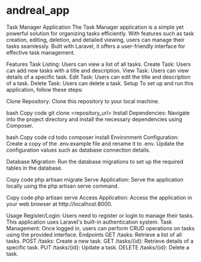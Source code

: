 # andreal_app
Task Manager Application
The Task Manager application is a simple yet powerful solution for organizing tasks efficiently. With features such as task creation, editing, deletion, and detailed viewing, users can manage their tasks seamlessly. Built with Laravel, it offers a user-friendly interface for effective task management.

Features
Task Listing: Users can view a list of all tasks.
Create Task: Users can add new tasks with a title and description.
View Task: Users can view details of a specific task.
Edit Task: Users can edit the title and description of a task.
Delete Task: Users can delete a task.
Setup
To set up and run this application, follow these steps:

Clone Repository: Clone this repository to your local machine.

bash
Copy code
git clone <repository_url>
Install Dependencies: Navigate into the project directory and install the necessary dependencies using Composer.

bash
Copy code
cd todo
composer install
Environment Configuration: Create a copy of the .env.example file and rename it to .env. Update the configuration values such as database connection details.

Database Migration: Run the database migrations to set up the required tables in the database.

Copy code
php artisan migrate
Serve Application: Serve the application locally using the php artisan serve command.

Copy code
php artisan serve
Access Application: Access the application in your web browser at http://localhost:8000.

Usage
Register/Login: Users need to register or login to manage their tasks. This application uses Laravel's built-in authentication system.
Task Management: Once logged in, users can perform CRUD operations on tasks using the provided interface.
Endpoints
GET /tasks: Retrieve a list of all tasks.
POST /tasks: Create a new task.
GET /tasks/{id}: Retrieve details of a specific task.
PUT /tasks/{id}: Update a task.
DELETE /tasks/{id}: Delete a task.
